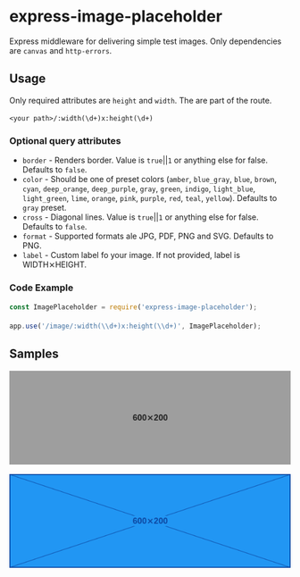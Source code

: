 # express-image-placeholder

Express middleware for delivering simple test images. Only dependencies are `canvas` and `http-errors`.

## Usage

Only required attributes are `height` and `width`. The are part of the route.

`<your path>/:width(\d+)x:height(\d+)`

### Optional query attributes

- `border` - Renders border. Value is `true`||`1` or anything else for false. Defaults to `false`.
- `color` - Should be one of preset colors (`amber`, `blue_gray`, `blue`, `brown`, `cyan`, `deep_orange`, `deep_purple`, `gray`, `green`, `indigo`, `light_blue`, `light_green`, `lime`, `orange`, `pink`, `purple`, `red`, `teal`, `yellow`). Defaults to `gray` preset.
- `cross` - Diagonal lines. Value is `true`||`1` or anything else for false. Defaults to `false`.
- `format` - Supported formats ale JPG, PDF, PNG and SVG. Defaults to PNG.
- `label` - Custom label fo your image. If not provided, label is WIDTH&#10799;HEIGHT.

### Code Example

```javascript
const ImagePlaceholder = require('express-image-placeholder');

app.use('/image/:width(\\d+)x:height(\\d+)', ImagePlaceholder);
```

## Samples

![Sample gray image without border and cross.](600x200g.png?raw=true)

![Sample blue image with border and cross.](600x200cbb.png?raw=true)


